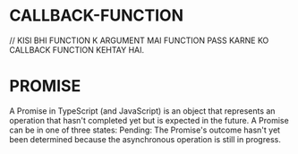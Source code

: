 # CALLBACK-FUNCTION
// KISI BHI FUNCTION K ARGUMENT MAI FUNCTION PASS KARNE KO CALLBACK FUNCTION KEHTAY HAI.

# PROMISE
A Promise in TypeScript (and JavaScript) is an object that represents an operation that hasn't completed yet but is expected in the future. A Promise can be in one of three states: Pending: The Promise's outcome hasn't yet been determined because the asynchronous operation is still in progress.
